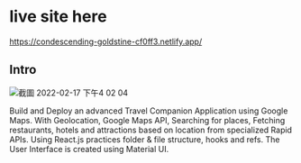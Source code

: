 # live site here

https://condescending-goldstine-cf0ff3.netlify.app/

## Intro
![截圖 2022-02-17 下午4 02 04](https://user-images.githubusercontent.com/44563581/154570230-a9dd7814-330a-4ba5-8f1f-fc8b973fdf56.png)

Build and Deploy an advanced Travel Companion Application using Google Maps. With Geolocation, Google Maps API, Searching for places, Fetching restaurants, hotels and attractions based on location from specialized Rapid APIs. Using React.js practices folder & file structure, hooks and refs. The User Interface is created using Material UI.
